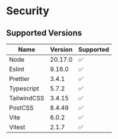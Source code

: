# Security

## Supported Versions

| Name        | Version | Supported          |
| ----------- | ------- | ------------------ |
| Node        | 20.17.0 | :white_check_mark: |
| Eslint      | 9.16.0  | :white_check_mark: |
| Prettier    | 3.4.1   | :white_check_mark: |
| Typescript  | 5.7.2   | :white_check_mark: |
| TailwindCSS | 3.4.15  | :white_check_mark: |
| PostCSS     | 8.4.49  | :white_check_mark: |
| Vite        | 6.0.2   | :white_check_mark: |
| Vitest      | 2.1.7   | :white_check_mark: |
